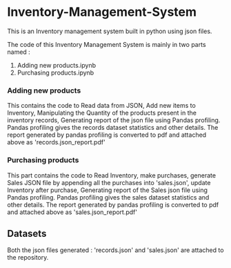# Inventory-Management-System
This is an Inventory management system built in python using json files.

The code of this Inventory Management System is mainly in two parts named :
1. Adding new products.ipynb
2. Purchasing products.ipynb

### Adding new products 
This contains the code to Read data from JSON, Add new items to Inventory, Manipulating the Quantity of the products present in the inventory records, Generating report of the json file using Pandas profiling.
Pandas profiling gives the records dataset statistics and other details.
The report generated by pandas profiling is converted to pdf and attached above as 'records.json_report.pdf'

### Purchasing products
This part contains the code to Read Inventory, make purchases, generate Sales JSON file by appending all the purchases into 'sales.json', update Inventory after purchase, Generating report of the Sales json file using Pandas profiling.
Pandas profiling gives the sales dataset statistics and other details.
The report generated by pandas profiling is converted to pdf and attached above as 'sales.json_report.pdf'

## Datasets
Both the json files generated : 'records.json' and 'sales.json' are attached to the repository.
